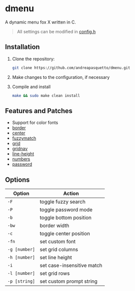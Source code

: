 # dmenu

A dynamic menu fox X written in C.

> All settings can be modified in [config.h](./config.h)

## Installation

1. Clone the repository:

   ```sh
   git clone https://github.com/andreapasquetto/dmenu.git
   ```

2. Make changes to the configuration, if necessary

3. Compile and install

   ```sh
   make && sudo make clean install
   ```

## Features and Patches

- Support for color fonts
- [border](https://tools.suckless.org/dmenu/patches/border)
- [center](https://tools.suckless.org/dmenu/patches/center)
- [fuzzymatch](https://tools.suckless.org/dmenu/patches/fuzzymatch)
- [grid](https://tools.suckless.org/dmenu/patches/grid)
- [gridnav](https://tools.suckless.org/dmenu/patches/gridnav)
- [line-height](https://tools.suckless.org/dmenu/patches/line-height)
- [numbers](https://tools.suckless.org/dmenu/patches/numbers)
- [password](https://tools.suckless.org/dmenu/patches/password)

## Options

| Option        | Action                     |
| ------------- | -------------------------- |
| `-F`          | toggle fuzzy search        |
| `-P`          | toggle password mode       |
| `-b`          | toggle bottom position     |
| `-bw`         | border width               |
| `-c`          | toggle center position     |
| `-fn`         | set custom font            |
| `-g [number]` | set grid columns           |
| `-h [number]` | set line height            |
| `-i`          | set case-insensitive match |
| `-l [number]` | set grid rows              |
| `-p [string]` | set custom prompt string   |
